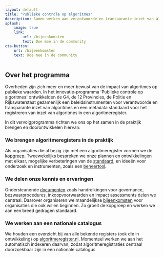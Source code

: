 ```yaml
---
layout: default
title: "Publieke controle op algoritmes"
description: Samen werken aan verantwoorde en transparante inzet van algoritmische toepassingen door overheden.
splash:
    image: true
    link:
        url: /bijeenkomsten
        text: Doe mee in de community
cta-button:
    url: /bijeenkomsten
    text: Doe mee in de community
---
```

## Over het programma

Overheden zijn zich meer en meer bewust van de impact van algoritmes op publieke waarden. In het innovatie-programma 'Publieke controle op algoritmes' ontwikkelden de G4, de 12 Provincies, de Politie en Rijkswaterstaat gezamenlijk een beleidsinstrumenten voor verantwoorde en transparante inzet van algoritmes en een metadata standaard voor het registreren van inzet van algoritmes in een algoritmeregister.

In dit vervolgprogramma richten we ons op het samen in de praktijk brengen en doorontwikkelen hiervan:

### We brengen algoritmeregisters in de praktijk

Als organisaties die al bezig zijn met een algoritmeregister vormen we de <a href="/kopgroep">kopgroep</a>. Tweewekelijks bespreken we onze plannen en ontwikkelingen met elkaar, mogelijke verbeteringen van de [standaard](https://standaard.algoritmeregister.org), en ideeën voor onderzoek en instrumenten, zoals een [beheertool](/beheertool).

### We delen onze kennis en ervaringen

Ondersteunende <a href="/documenten">documenten</a> zoals handreikingen voor governance, bezwaarprocedures, inkoopvoorwaarden en impact assessments delen we centraal. Daarover organiseren we maandelijkse <a href="/bijeenkomsten">bijeenkomsten</a> voor organisaties die ook willen beginnen. Zo groeit de kopgroep en werken we aan een breed gedragen standaard. 

### We werken aan een nationale catalogus

We houden een overzicht bij van alle bekende registers (ook die in ontwikkeling) op [algoritmeregister.nl](https://www.algoritmeregister.nl). Momenteel werken we aan het automatisch indexeren daarvan, zodat algoritmeregistraties centraal doorzoekbaar zijn in een nationale catalogus.
